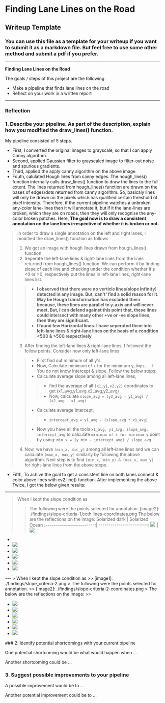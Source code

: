 # **Finding Lane Lines on the Road** 

## Writeup Template

### You can use this file as a template for your writeup if you want to submit it as a markdown file. But feel free to use some other method and submit a pdf if you prefer.

---

**Finding Lane Lines on the Road**

The goals / steps of this project are the following:
* Make a pipeline that finds lane lines on the road
* Reflect on your work in a written report


[//]: # (Image References)

[image1]: ./examples/grayscale.jpg "Grayscale"

---

### Reflection

### 1. Describe your pipeline. As part of the description, explain how you modified the draw_lines() function.

My pipeline consisted of 5 steps. 
* First, I converted the original images to grayscale, so that I can apply Canny algorithm.
* Second, applied Gaussian filter to grayscaled image to filter-out noise and spurious gradients.
* Third, applied the apply canny algorithm on the above image.
* Fouth, calulated Hough lines from canny edges. The hough_lines() function internally calls draw_lines() function to draw the   lines to the full extent. The lines returned from hough_lines() function are drawn on the bases of edges/dots
   returned from canny algorithm. So, basicaly lines will only be drawn on the pixels which has qualified certain threshold
   of pixel intensity. Therefore, if the current pipeline watches a unbroken any-color lane-lines then it will annotate
   it, but if it the lane-lines are broken, which they are on roads, then they will only recognise the any-color broken
   patches. Here, **The goal now is to draw a consistent annotation on the lane lines irrespective of whether it is broken or not.**
> In order to draw a single annotation on the left and right lanes, I modified the draw_lines() function as follows
> 1. We got an image with hough lines drawn from hough_lines() function. 
> 2. Seperate the left-lane lines & right-lane lines from the lines returned from hough_lines() function. We can perform 
   it by finding slope of each line and checking under the condition whether it's <0 or >0, respectively put the lines
   in left-lane lines, right-lane lines list.
>> *  **I observed that there were no verticle lines(slope Infinity) detected in any image. But, can't' find a solid reason           for it.
      May be Hough transformation has excluded them because, these lines are parallel to y-axis and will never meet.
      But, I can defend against this point that, these lines could intersect with many other +ve or -ve slope lines,
      then they are significant.**
>> * **I found few Horizontal lines. I have seperated them into left-lane lines & right-lane lines on the basis of a 
      condition <500 & >500 respectively**
> 3. After finding the left-lane lines & right-lane lines. I followed the follow points. Consider now only left-lane lines
>>  * First find out minimum of all y's.
>>  * Now, Calculate minimum of x for the minimum y, `Oops...!` You do not know Intercept & slope. Follow the below steps:
>>  * Calculate average slope among all left-lane lines,
>>>   *  find the average of all `(x1,y1,x2,y2)` coordinates to get (x1_avg,y1_avg,x2_avg,y2_avg)
>>>   *  Now, calculate `slope_avg = (y2_avg - y1_avg) / (x2_avg - x1_avg)`
>>  * Calculate average Intercept,
>>>    *  `intercept_avg = y1_avg - (slope_avg * x1_avg)`
>>  * Now you have all the tools `x1_avg, y1_avg, slope_avg, intercept_avg` to calculate `minimum of x for minimum y` point by       using:
         `min_x = (y_min - intercept_avg) / slope_avg`
> 4. Now, we have `(min_x, min_y)` among all left-lane lines and we can calculate `(max_x, max_y)` similarly by following the
   above algorithm.
   Next step is to find `(min_x, min_y) & (max_x, max_y)` for right-lane lines from the above steps.
* Fifth, To achive the goal to get a consistent line on both lanes connect & color above lines with cv2.line() function.
After implementing the above Twice, I got the below given results:
---
>  When I kept the slope condition as 
>> [image1]: ./findings/slope_criteria-1.png
> The following were the points selected for annotation.
>> [image2]: ./findings/slope-criteria-1,both lines-coordinates.png
> The below are the reflections on the image:
Solarized dark             |  Solarized Ocean
:-------------------------:|:-------------------------:
![](https://findings/slope-criterion-1/solidWhiteCurve_output.jpg)  |  ![](findings/slope-criterion-1/solidWhiteRight_output.jpg)
<ul>
    <li><img src=""></li>
    <li><img src="findings/slope-criterion-1/solidWhiteRight_output.jpg"></li>
    <li><img src="findings/slope-criterion-1/solidYellowCurve2_output.jpg"></li>
    <li><img src="findings/slope-criterion-1/solidYellowCurve_output.jpg"></li>
    <li><img src="findings/slope-criterion-1/solidYellowLeft_output.jpg"></li>
    <li><img src="findings/slope-criterion-1/whiteCarLaneSwitch_output.jpg"></li>
</ul>
---
>  When I kept the slope condition as 
>> [image1]: ./findings/slope_criteria-2.png
> The following were the points selected for annotation.
>> [image2]: ./findings/slope-criteria-2-coordinates.png
> The below are the reflections on the image:
>> 
<ul>
    <li><img src="findings/slope-Criterion-2/solidWhiteCurve_output.jpg"></li>
    <li><img src="findings/slope-Criterion-2/solidWhiteRight_output.jpg"></li>
    <li><img src="findings/slope-Criterion-2/solidYellowCurve2_output.jpg"></li>
    <li><img src="findings/slope-Criterion-2/solidYellowCurve_output.jpg"></li>
    <li><img src="findings/slope-Criterion-2/solidYellowLeft_output.jpg"></li>
    <li><img src="findings/slope-Criterion-2/whiteCarLaneSwitch_output.jpg"></li>
</ul>
### 2. Identify potential shortcomings with your current pipeline


One potential shortcoming would be what would happen when ... 

Another shortcoming could be ...


### 3. Suggest possible improvements to your pipeline

A possible improvement would be to ...

Another potential improvement could be to ...
